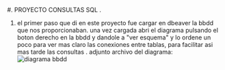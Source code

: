 #. PROYECTO CONSULTAS SQL .
1. el primer paso que di en este proyecto fue cargar en dbeaver la bbdd que nos proporcionaban.
una vez cargada abri el diagrama pulsando el boton derecho en la bbdd y dandole a "ver esquema" y lo ordene un poco para ver mas claro las conexiones entre tablas, para facilitar asi mas tarde las consultas .
adjunto archivo del diagrama: ![diagrama bbdd](https://github.com/user-attachments/assets/e0aa4570-47e8-4f75-aff3-de363b6a2ad4)
